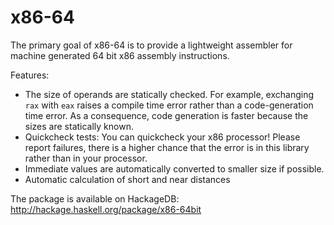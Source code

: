 # x86-64

The primary goal of x86-64 is to provide a lightweight assembler for machine generated 64 bit x86 assembly instructions.

Features:

-   The size of operands are statically checked. For example, exchanging `rax` with `eax` raises a compile time error rather than a code-generation time error. As a consequence, code generation is faster because the sizes are statically known.
-   Quickcheck tests: You can quickcheck your x86 processor! Please report failures, there is a higher chance that the error is in this library rather than in your processor.
-   Immediate values are automatically converted to smaller size if possible.
-   Automatic calculation of short and near distances

The package is available on HackageDB: http://hackage.haskell.org/package/x86-64bit

